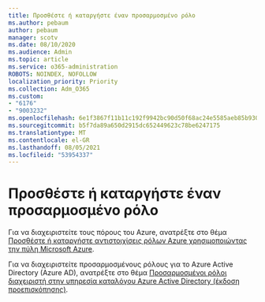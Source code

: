 ```yaml
---
title: Προσθέστε ή καταργήστε έναν προσαρμοσμένο ρόλο
ms.author: pebaum
author: pebaum
manager: scotv
ms.date: 08/10/2020
ms.audience: Admin
ms.topic: article
ms.service: o365-administration
ROBOTS: NOINDEX, NOFOLLOW
localization_priority: Priority
ms.collection: Adm_O365
ms.custom:
- "6176"
- "9003232"
ms.openlocfilehash: 6e1f3867f11b11c192f9942bc90d50f68ac24e5585aeb85b930b7c264f282d07
ms.sourcegitcommit: b5f7da89a650d2915dc652449623c78be6247175
ms.translationtype: MT
ms.contentlocale: el-GR
ms.lasthandoff: 08/05/2021
ms.locfileid: "53954337"
---
```

# <a name="add-or-remove-a-custom-role"></a>Προσθέστε ή καταργήστε έναν προσαρμοσμένο ρόλο

Για να διαχειριστείτε τους πόρους του Azure, ανατρέξτε στο θέμα [Προσθέστε ή καταργήστε αντιστοιχίσεις ρόλων Azure χρησιμοποιώντας την πύλη Microsoft Azure](https://docs.microsoft.com/azure/role-based-access-control/role-assignments-portal).

Για να διαχειριστείτε προσαρμοσμένους ρόλους για το Azure Active Directory (Azure AD), ανατρέξτε στο θέμα [Προσαρμοσμένοι ρόλοι διαχειριστή στην υπηρεσία καταλόγου Azure Active Directory (έκδοση προεπισκόπησης)](https://docs.microsoft.com/azure/active-directory/users-groups-roles/roles-custom-overview).
